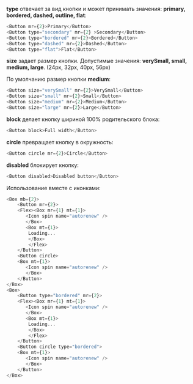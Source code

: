 **type** отвечает за вид кнопки и может принимать значения: **primary, bordered, dashed, outline, flat**:
```js
<Button mr={2}>Primary</Button>
<Button type="secondary" mr={2} >Secondary</Button>
<Button type="bordered" mr={2}>Bordered</Button>
<Button type="dashed" mr={2}>Dashed</Button>
<Button type="flat">Flat</Button>
```

**size** задает размер кнопки. Допустимые значения: **verySmall, small, medium, large**. (24px, 32px, 40px, 56px)

По умолчанию размер кнопки **medium**:
```js
<Button size="verySmall" mr={2}>VerySmall</Button>
<Button size="small" mr={2}>Small</Button>
<Button size="medium" mr={2}>Medium</Button>
<Button size="large" mr={2}>Large</Button>


```

**block** делает кнопку шириной 100% родительского блока:
```js
<Button block>Full width</Button>
```

**circle** превращает кнопку в окружность:
```js
<Button circle mr={2}>Circle</Button>
```

**disabled** блокирует кнопку:
```js
<Button disabled>Disabled button</Button>
```

Использование вместе с иконками:
```js
<Box mb={2}>
    <Button mr={2}>
    <Flex><Box mr={1} mt={1}>
       <Icon spin name="autorenew" />
       </Box>
       <Box mt={1}>
        Loading...
        </Box>
        </Flex>
    </Button>
    <Button circle>
    <Box mt={1}>
       <Icon spin name="autorenew" />
       </Box>
    </Button>
</Box>
<Box>
    <Button type="bordered" mr={2}>
    <Flex><Box mr={1} mt={1}>
       <Icon spin name="autorenew" />
       </Box>
       <Box mt={1}>
        Loading...
        </Box>
        </Flex>
    </Button>
    <Button circle type="bordered">
    <Box mt={1}>
       <Icon spin name="autorenew" />
       </Box>
    </Button>
</Box>
```